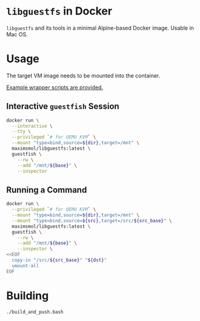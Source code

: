 # `libguestfs` in Docker

`libguestfs` and its tools in a minimal Alpine-based Docker image. Usable in Mac OS.

# Usage

The target VM image needs to be mounted into the container.

[Example wrapper scripts are provided.](./scripts)

## Interactive `guestfish` Session

```bash
docker run \
  --interactive \
  --tty \
  --privileged `# for QEMU KVM` \
  --mount "type=bind,source=${dir},target=/mnt" \
  maximsmol/libguestfs:latest \
  guestfish \
    --rw \
    --add "/mnt/${base}" \
    --inspector
```

## Running a Command

```bash
docker run \
  --privileged `# for QEMU KVM` \
  --mount "type=bind,source=${dir},target=/mnt" \
  --mount "type=bind,source=${src},target=/src/${src_base}" \
  maximsmol/libguestfs:latest \
  guestfish \
    --rw \
    --add "/mnt/${base}" \
    --inspector \
<<EOF
  copy-in "/src/${src_base}" "${dst}"
  umount-all
EOF
```

# Building

`./build_and_push.bash`
